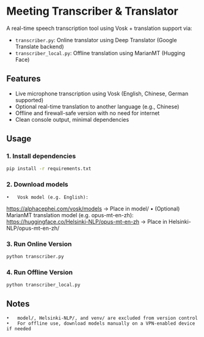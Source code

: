 # Meeting Transcriber & Translator

A real-time speech transcription tool using Vosk + translation support via:

- `transcriber.py`: Online translator using Deep Translator (Google Translate backend)
- `transcriber_local.py`: Offline translation using MarianMT (Hugging Face)

## Features
- Live microphone transcription using Vosk (English, Chinese, German supported)
- Optional real-time translation to another language (e.g., Chinese)
- Offline and firewall-safe version with no need for internet
- Clean console output, minimal dependencies

## Usage

### 1. Install dependencies
```bash
pip install -r requirements.txt
```
### 2. Download models
	•	Vosk model (e.g. English):
https://alphacephei.com/vosk/models
→ Place in model/
	•	(Optional) MarianMT translation model (e.g. opus-mt-en-zh):
https://huggingface.co/Helsinki-NLP/opus-mt-en-zh
→ Place in Helsinki-NLP/opus-mt-en-zh/

### 3. Run Online Version
```bash
python transcriber.py
```
### 4. Run Offline Version
```bash
python transcriber_local.py
``` 
## Notes
	•	model/, Helsinki-NLP/, and venv/ are excluded from version control
	•	For offline use, download models manually on a VPN-enabled device if needed